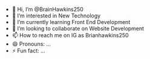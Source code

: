 - 👋 Hi, I’m @BrainHawkins250
- 👀 I’m interested in New Technology
- 🌱 I’m currently learning Front End Development
- 💞️ I’m looking to collaborate on Website Development
- 📫 How to reach me on IG as Brianhawkins250
- 😄 Pronouns: ...
- ⚡ Fun fact: ...

<!---
BrainHawkins250/BrainHawkins250 is a ✨ special ✨ repository because its `README.md` (this file) appears on your GitHub profile.
You can click the Preview link to take a look at your changes.
--->
